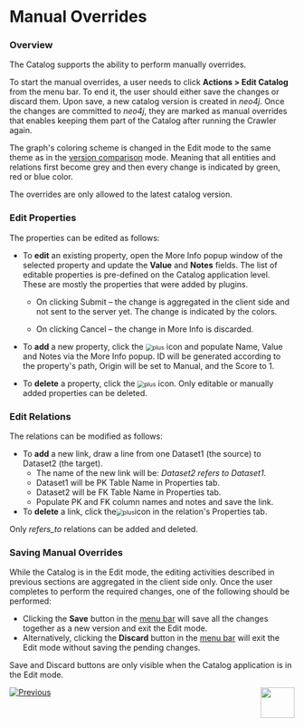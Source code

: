 # Manual Overrides

### Overview

The Catalog supports the ability to perform manually overrides. 

To start the manual overrides, a user needs to click **Actions > Edit Catalog** from the menu bar. To end it, the user should either save the changes or discard them. Upon save, a new catalog version is created in *neo4j*. Once the changes are committed to *neo4j*, they are marked as manual overrides that enables keeping them part of the Catalog after running the Crawler again.

The graph's coloring scheme is changed in the Edit mode to the same theme as in the [version comparison](06_catalog_versioning.md) mode. Meaning that all entities and relations first become grey and then every change is indicated by green, red or blue color.

The overrides are only allowed to the latest catalog version.

### Edit Properties

The properties can be edited as follows:  

* To **edit** an existing property, open the More Info popup window of the selected property and update the **Value** and **Notes** fields. The list of editable properties is pre-defined on the Catalog application level. These are mostly the properties that were added by plugins. 

  * On clicking Submit – the change is aggregated in the client side and not sent to the server yet. The change is indicated by the colors.

  * On clicking Cancel – the change in More Info is discarded.

* To **add** a new property, click the <img src="images/add.png" alt="plus" style="zoom:75%;" /> icon and populate Name, Value and Notes via the More Info popup. ID will be generated according to the property's path, Origin will be set to Manual, and the Score to 1. 

* To **delete** a property, click the <img src="images/delete.png" alt="plus" style="zoom:75%;" /> icon. Only editable or manually added properties can be deleted.

### Edit Relations

The relations can be modified as follows:

* To **add** a new link, draw a line from one Dataset1 (the source) to Dataset2 (the target).
  * The name of the new link will be: *Dataset2 refers to Dataset1*. 
  * Dataset1 will be PK Table Name in Properties tab.
  * Dataset2 will be FK Table Name in Properties tab.
  * Populate PK and FK column names and notes and save the link.
* To **delete** a link, click the<img src="images/delete.png" alt="plus" style="zoom:75%;" />icon in the relation's Properties tab.

Only *refers_to* relations can be added and deleted. 

### Saving Manual Overrides

While the Catalog is in the Edit mode, the editing activities described in previous sections are  aggregated in the client side only. Once the user completes to perform the required changes, one of the following should be performed:

* Clicking the **Save** button in the [menu bar](05_catalog_app.md#menu-bar) will save all the changes together as a new version and exit the Edit mode.
* Alternatively, clicking the **Discard** button in the [menu bar](05_catalog_app.md#menu-bar) will exit the Edit mode without saving the pending changes.

Save and Discard buttons are only visible when the Catalog application is in the Edit mode.



[![Previous](/articles/images/Previous.png)](06_catalog_versioning.md)[<img align="right" width="60" height="54" src="/articles/images/Next.png">](08_search_catalog.md) 

